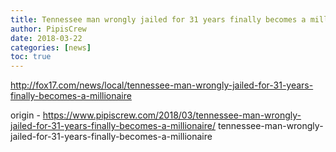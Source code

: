 ```yaml
---
title: Tennessee man wrongly jailed for 31 years finally becomes a millionaire
author: PipisCrew
date: 2018-03-22
categories: [news]
toc: true
---
```


http://fox17.com/news/local/tennessee-man-wrongly-jailed-for-31-years-finally-becomes-a-millionaire

origin - https://www.pipiscrew.com/2018/03/tennessee-man-wrongly-jailed-for-31-years-finally-becomes-a-millionaire/ tennessee-man-wrongly-jailed-for-31-years-finally-becomes-a-millionaire